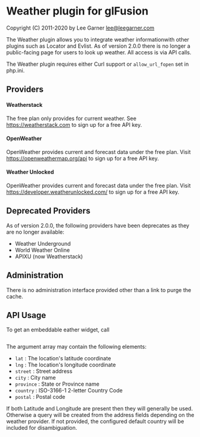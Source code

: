 # Weather plugin for glFusion
Copyright (C) 2011-2020 by Lee Garner  lee@leegarner.com

The Weather plugin allows you to integrate weather informationwith other
plugins such as Locator and Evlist. As of version 2.0.0 there is no longer
a public-facing page for users to look up weather. All access is via API
calls.

The Weather plugin requires either Curl support or `allow_url_fopen` set in php.ini.

## Providers
#### Weatherstack
The free plan only provides for current weather. See https://weatherstack.com
to sign up for a free API key.

#### OpenWeather
OpenWeather provides current and forecast data under the free plan. Visit
https://openweathermap.org/api to sign up for a free API key.

#### Weather Unlocked
OpenWeather provides current and forecast data under the free plan. Visit
https://developer.weatherunlocked.com/ to sign up for a free API key.

## Deprecated Providers
As of version 2.0.0, the following providers have been deprecates as they
are no longer available:
  * Weather Underground
  * World Weather Online
  * APIXU (now Weatherstack)

## Administration
There is no administration interface provided other than a link to purge the cache.

## API Usage
To get an embeddable eather widget, call
```PLG_invokeService('weather', 'embed', $args_array, $ouput_var, $svc_msg);
```
The argument array may contain the following elements:
  * `lat` : The location's latitude coordinate
  * `lng` : The location's longitude coordinate
  * `street` : Street address
  * `city` : City name
  * `province` : State or Province name
  * `country` : ISO-3166-1 2-letter Country Code
  * `postal` : Postal code

If both Latitude and Longitude are present then they will generally be used. Otherwise a query will be created from the address fields depending on the weather provider. If not provided, the configured default country will be included for disambiguation.
